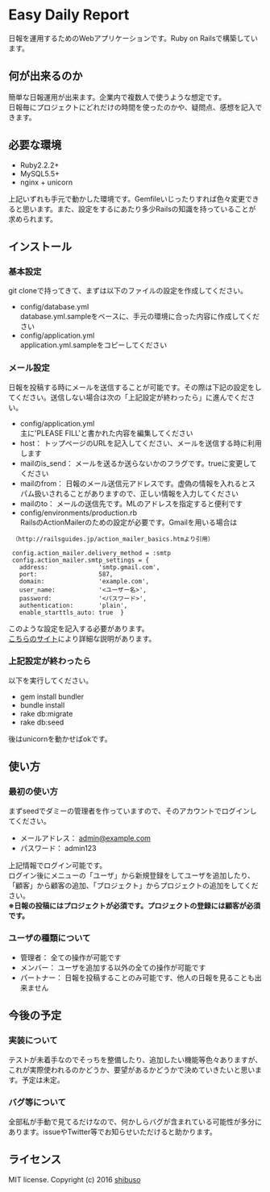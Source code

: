 # Easy Daily Report

日報を運用するためのWebアプリケーションです。Ruby on Railsで構築しています。

## 何が出来るのか

簡単な日報運用が出来ます。企業内で複数人で使うような想定です。  
日報毎にプロジェクトにどれだけの時間を使ったのかや、疑問点、感想を記入できます。

## 必要な環境

- Ruby2.2.2+
- MySQL5.5+
- nginx + unicorn

上記いずれも手元で動かした環境です。Gemfileいじったりすれば色々変更できると思います。また、設定をするにあたり多少Railsの知識を持っていることが求められます。

## インストール

### 基本設定

git cloneで持ってきて、まずは以下のファイルの設定を作成してください。

- config/database.yml  
database.yml.sampleをベースに、手元の環境に合った内容に作成してください
- config/application.yml  
application.yml.sampleをコピーしてください

### メール設定

日報を投稿する時にメールを送信することが可能です。その際は下記の設定をしてください。送信しない場合は次の「上記設定が終わったら」に進んでください。

- config/application.yml  
主に'PLEASE FILL'と書かれた内容を編集してください
 - host： トップページのURLを記入してください、メールを送信する時に利用します
 - mailのis_send： メールを送るか送らないかのフラグです。trueに変更してください
 - mailのfrom： 日報のメール送信元アドレスです。虚偽の情報を入れるとスパム扱いされることがありますので、正しい情報を入力してください
 - mailのto： メールの送信先です。MLのアドレスを指定すると便利です
- config/environments/production.rb  
RailsのActionMailerのための設定が必要です。Gmailを用いる場合は
```
 （http://railsguides.jp/action_mailer_basics.htmより引用）

 config.action_mailer.delivery_method = :smtp
 config.action_mailer.smtp_settings = {
   address:              'smtp.gmail.com',
   port:                 587,
   domain:               'example.com',
   user_name:            '<ユーザー名>',
   password:             '<パスワード>',
   authentication:       'plain',
   enable_starttls_auto: true  }
```
このような設定を記入する必要があります。  
[こちらのサイト](http://railsguides.jp/action_mailer_basics.html#action-mailer%E3%82%92%E8%A8%AD%E5%AE%9A%E3%81%99%E3%82%8B)により詳細な説明があります。

### 上記設定が終わったら

以下を実行してください。

- gem install bundler
- bundle install
- rake db:migrate
- rake db:seed

後はunicornを動かせばokです。

## 使い方

### 最初の使い方

まずseedでダミーの管理者を作っていますので、そのアカウントでログインしてください。

- メールアドレス： admin@example.com
- パスワード： admin123

上記情報でログイン可能です。  
ログイン後にメニューの「ユーザ」から新規登録をしてユーザを追加したり、「顧客」から顧客の追加、「プロジェクト」からプロジェクトの追加をしてください。  
**※日報の投稿にはプロジェクトが必須です。プロジェクトの登録には顧客が必須です。**

### ユーザの種類について

- 管理者： 全ての操作が可能です
- メンバー： ユーザを追加する以外の全ての操作が可能です
- パートナー： 日報を投稿することのみ可能です、他人の日報を見ることも出来ません

## 今後の予定

### 実装について

テストが未着手なのでそっちを整備したり、追加したい機能等色々ありますが、これが実際使われるのかどうか、要望があるかどうかで決めていきたいと思います。予定は未定。

### バグ等について

全部私が手動で見てるだけなので、何かしらバグが含まれている可能性が多分にあります。issueやTwitter等でお知らせいただけると助かります。

## ライセンス

MIT license. Copyright (c) 2016 [shibuso](http://shibuso.net)
